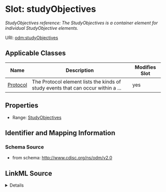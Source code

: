 # Slot: studyObjectives


_StudyObjectives reference: The StudyObjectives is a container element for individual StudyObjective elements._



URI: [odm:studyObjectives](http://www.cdisc.org/ns/odm/v2.0/studyObjectives)



<!-- no inheritance hierarchy -->




## Applicable Classes

| Name | Description | Modifies Slot |
| --- | --- | --- |
[Protocol](Protocol.md) | The Protocol element lists the kinds of study events that can occur within a ... |  yes  |







## Properties

* Range: [StudyObjectives](StudyObjectives.md)





## Identifier and Mapping Information







### Schema Source


* from schema: http://www.cdisc.org/ns/odm/v2.0




## LinkML Source

<details>
```yaml
name: studyObjectives
description: 'StudyObjectives reference: The StudyObjectives is a container element
  for individual StudyObjective elements.'
from_schema: http://www.cdisc.org/ns/odm/v2.0
rank: 1000
identifier: false
alias: studyObjectives
domain_of:
- Protocol
range: StudyObjectives

```
</details>
